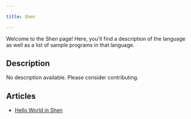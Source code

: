 ```yaml
---

title: Shen

---
```


Welcome to the Shen page! Here, you'll find a description of the language as well as a list of sample programs in that language.

## Description

No description available. Please consider contributing.

## Articles

- [Hello World in Shen](https://sampleprograms.io/projects/hello-world/shen)
